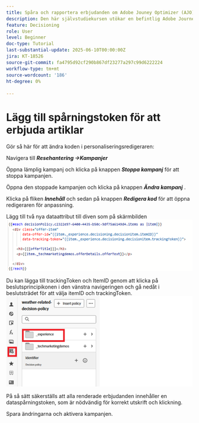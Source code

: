 ```yaml
---
title: Spåra och rapportera erbjudanden om Adobe Jouney Optimizer (AJO) som levereras via AJO Offer Decisioning
description: Den här självstudiekursen utökar en befintlig Adobe Journey Optimizer-implementering (AJO) som levererar personaliserade erbjudanden baserat på kontextuella data som temperatur. Här beskrivs hur du fångar in intrycks- och interaktionshändelser och förbereder data för rapportering i Optimizer.
feature: Decisioning
role: User
level: Beginner
doc-type: Tutorial
last-substantial-update: 2025-06-10T00:00:00Z
jira: KT-18526
source-git-commit: fa4795d92cf290b867df23277a297c99d6222224
workflow-type: tm+mt
source-wordcount: '186'
ht-degree: 0%

---
```


# Lägg till spårningstoken för att erbjuda artiklar

Gör så här för att ändra koden i personaliseringsredigeraren:

Navigera till _&#x200B;**Resehantering ->Kampanjer**&#x200B;_

Öppna lämplig kampanj och klicka på knappen _&#x200B;**Stoppa kampanj**&#x200B;_ för att stoppa kampanjen.

Öppna den stoppade kampanjen och klicka på knappen _&#x200B;**Ändra kampanj**&#x200B;_ .

Klicka på fliken _&#x200B;**Innehåll**&#x200B;_ och sedan på knappen _&#x200B;**Redigera kod**&#x200B;_ för att öppna redigeraren för anpassning.

Lägg till två nya dataattribut till diven som på skärmbilden
![tracking-token](assets/offer-item-with-tracking-code.png)

Du kan lägga till trackingToken och ItemID genom att klicka på beslutsprincipikonen i den vänstra navigeringen och gå nedåt i beslutsträdet för att välja itemID och trackingToken.
![tracking-token](assets/insert-tracking-token.png)

På så sätt säkerställs att alla renderade erbjudanden innehåller en dataspårningstoken, som är nödvändig för korrekt utskrift och klickning.

Spara ändringarna och aktivera kampanjen.
